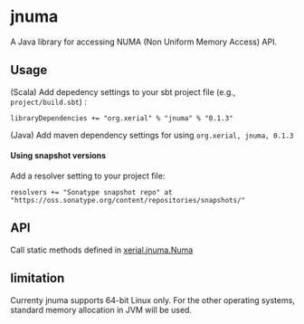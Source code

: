 jnuma
=========

A Java library for accessing NUMA (Non Uniform Memory Access) API. 

## Usage 

(Scala) Add depedency settings to your sbt project file (e.g., `project/build.sbt`) :

    libraryDependencies += "org.xerial" % "jnuma" % "0.1.3"

(Java) Add maven dependency settings for using `org.xerial, jnuma, 0.1.3`

#### Using snapshot versions
Add a resolver setting to your project file:

    resolvers += "Sonatype snapshot repo" at "https://oss.sonatype.org/content/repositories/snapshots/"

## API

Call static methods defined in [xerial.jnuma.Numa](https://oss.sonatype.org/service/local/repositories/releases/archive/org/xerial/jnuma/0.1.3/jnuma-0.1.3-javadoc.jar/!/xerial/jnuma/Numa.html)

## limitation

Currenty jnuma supports 64-bit Linux only. For the other operating systems, standard memory allocation in JVM will be used.


